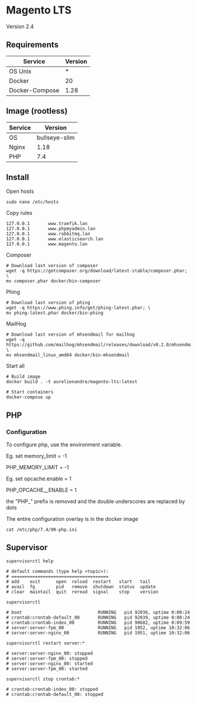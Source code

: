 # Magento LTS

Version 2.4

## Requirements

| Service           | Version |
| ----------------- | ------- |
| OS Unix           | *       |
| Docker            | 20      |
| Docker-Compose    | 1.28    |

## Image (rootless)

| Service | Version       |
|---------|---------------|
| OS      | bullseye-slim |
| Nginx   | 1.18          |
| PHP     | 7.4           |

## Install

Open hosts

```
sudo nano /etc/hosts
```

Copy rules

```
127.0.0.1       www.traefik.lan
127.0.0.1       www.phpmyadmin.lan
127.0.0.1       www.rabbitmq.lan
127.0.0.1       www.elasticsearch.lan
127.0.0.1       www.magento.lan
```

Composer

```shell
# Download last version of composer
wget -q https://getcomposer.org/download/latest-stable/composer.phar; \
mv composer.phar docker/bin-composer
```

Phing

```shell
# Download last version of phing
wget -q https://www.phing.info/get/phing-latest.phar; \
mv phing-latest.phar docker/bin-phing
```

MailHog

```shell
# Download last version of mhsendmail for mailhog
wget -q https://github.com/mailhog/mhsendmail/releases/download/v0.2.0/mhsendmail_linux_amd64; \
mv mhsendmail_linux_amd64 docker/bin-mhsendmail
```

Start all

```shell
# Build image
docker build . -t aurelienandre/magento-lts:latest
```

```shell
# Start containers
docker-compose up
```

## PHP

### Configuration

To configure php, use the environment variable.

Eg. set memory_limit = -1

PHP_MEMORY_LIMIT = -1

Eg. set opcache.enable = 1

PHP_OPCACHE__ENABLE = 1

the "PHP_" prefix is removed and the double underscores are replaced by dots

The entire configuration overlay is in the docker image

```shell
cat /etc/php/7.4/90-php.ini
```

## Supervisor

```shell
supervisorctl help

# default commands (type help <topic>):
# =====================================
# add    exit      open  reload  restart   start   tail   
# avail  fg        pid   remove  shutdown  status  update 
# clear  maintail  quit  reread  signal    stop    version
```

```shell
supervisorctl 

# boot                             RUNNING   pid 92036, uptime 0:00:24
# crontab:crontab-default_00       RUNNING   pid 92039, uptime 0:00:24
# crontab:crontab-index_00         RUNNING   pid 90682, uptime 0:09:59
# server:server-fpm_00             RUNNING   pid 1952, uptime 10:32:06
# server:server-nginx_00           RUNNING   pid 1951, uptime 10:32:06

```

```shell
supervisorctl restart server:*

# server:server-nginx_00: stopped
# server:server-fpm_00: stopped
# server:server-nginx_00: started
# server:server-fpm_00: started
```

```shell
supervisorctl stop crontab:*

# crontab:crontab-index_00: stopped
# crontab:crontab-default_00: stopped
```
